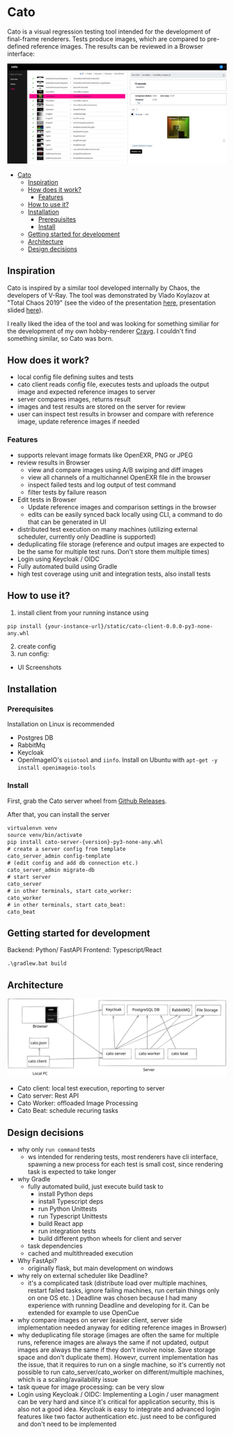 # Cato
Cato is a visual regression testing tool intended for the development of final-frame renderers. Tests produce images, which are compared to pre-defined reference images. The results can be reviewed in a Browser interface:

![](docs/docs_banner.png)

<!-- TOC -->
* [Cato](#cato)
  * [Inspiration](#inspiration)
  * [How does it work?](#how-does-it-work)
    * [Features](#features)
  * [How to use it?](#how-to-use-it)
  * [Installation](#installation)
    * [Prerequisites](#prerequisites)
    * [Install](#install)
  * [Getting started for development](#getting-started-for-development)
  * [Architecture](#architecture)
  * [Design decisions](#design-decisions)
<!-- TOC -->

## Inspiration
Cato is inspired by a similar tool developed internally by Chaos, the developers of V-Ray.
The tool was demonstrated by Vlado Koylazov at "Total Chaos 2019" (see the video of the presentation [here](https://youtu.be/UkvWdr_LhDo?t=2415), presentation slided [here](https://docs.google.com/presentation/d/e/2PACX-1vQyTIC_VpILmmA7kXcXtZVuRKkSbdf0lf-tJYX6vudrRenAEStd-6lHZLjNk4igJDj7O72mneDmygO2/pub?slide=id.g578e9019e1_2_48)).

I really liked the idea of the tool and was looking for something similiar for the development of my own hobby-renderer [Crayg](https://github.com/Latios96/crayg). I couldn't find something similar, so Cato was born.  

## How does it work?
- local config file defining suites and tests
- cato client reads config file, executes tests and uploads the output image and expected reference images to server
- server compares images, returns result
- images and test results are stored on the server for review
- user can inspect test results in browser and compare with reference image, update reference images if needed
### Features

- supports relevant image formats like OpenEXR, PNG or JPEG
- review results in Browser
  - view and compare images using A/B swiping and diff images
  - view all channels of a multichannel OpenEXR file in the browser
  - inspect failed tests and log output of test command
  - filter tests by failure reason
- Edit tests in Browser 
  - Update reference images and comparison settings in the browser
  - edits can be easily synced back locally using CLI, a command to do that can be generated in UI
- distributed test execution on many machines (utilizing external scheduler, currently only Deadline is supported)
- deduplicating file storage (reference and output images are expected to be the same for multiple test runs. Don't store them multiple times)
- Login using Keycloak / OIDC
- Fully automated build using Gradle
- high test coverage using unit and integration tests, also install tests

## How to use it?
1. install client from your running instance using
```shell
pip install {your-instance-url}/static/cato-client-0.0.0-py3-none-any.whl
```
2. create config
3. run config:

- UI Screenshots

## Installation
### Prerequisites
Installation on Linux is recommended

- Postgres DB
- RabbitMq
- Keycloak
- OpenImageIO's `oiiotool` and `iinfo`. Install on Ubuntu with `apt-get -y install openimageio-tools`

### Install
First, grab the Cato server wheel from [Github Releases](https://github.com/Latios96/cato/releases).

After that, you can install the server
```shell
virtualenvn venv
source venv/bin/activate
pip install cato-server-{version}-py3-none-any.whl
# create a server config from template
cato_server_admin config-template
# (edit config and add db connection etc.)
cato_server_admin migrate-db
# start server
cato_server
# in other terminals, start cato_worker: 
cato_worker
# in other terminals, start cato_beat:
cato_beat
```

## Getting started for development 
Backend: Python/ FastAPI
Frontend: Typescript/React

```shell
.\gradlew.bat build
```

## Architecture
![](docs/cato-system-diagramm.svg)

- Cato client: local test execution, reporting to server
- Cato server: Rest API
- Cato Worker: offloaded Image Processing
- Cato Beat: schedule recuring tasks
## Design decisions
- why only `run command` tests
  - ws intended for rendering tests, most renderers have cli interface, spawning a new process for each test is small cost, since rendering task is expected to take longer
- why Gradle
  - fully automated build, just execute build task to
    - install Python deps
    - install Typescript deps
    - run Python Unittests
    - run Typescript Unittests
    - build React app
    - run integration tests
    - build different python wheels for client and server
  - task dependencies
  - cached and multithreaded execution
- Why FastApi?
  - originally flask, but main development on windows
- why rely on external scheduler like Deadline?
  - it's a complicated task (distribute load over multiple machines, restart failed tasks, ignore failing machines, run certain things only on one OS etc. ) Deadline was chosen because I had many experience with running Deadline and developing for it. Can be extended for example to use OpenCue
- why compare images on server (easier client, server side implementation needed anyway for editing reference images in Browser)
- why deduplicating file storage (images are often the same for multiple runs, reference images are always the same if not updated, output images are always the same if they don't involve noise. Save storage space and don't duplicate them). Howevr, current implementation has the issue, that it requires to run on a single machine, so it's currently not possible to run cato_server/cato_worker on different/multiple machines, which is a scaling/availability issue 
- task queue for image processing: can be very slow
- Login using Keycloak / OIDC: Implementing a Login / user managment can be very hard and since it's critical for application security, this is also not a good idea. Keycloak is easy to integrate and advanced login features like two factor authentication etc. just need to be configured and don't need to be implemented 